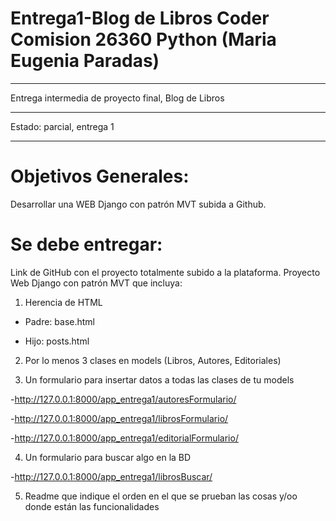 # Entrega1-Blog de Libros Coder Comision 26360 Python (Maria Eugenia Paradas)

***

Entrega intermedia de proyecto final, Blog de Libros 

***

Estado: parcial, entrega 1

***

# Objetivos Generales:

Desarrollar una WEB Django con patrón MVT subida a Github.

# Se debe entregar:

Link de GitHub con el proyecto totalmente subido a la plataforma.
Proyecto Web Django con patrón MVT que incluya:

1. Herencia de HTML
- Padre: base.html

- Hijo:  posts.html 

2. Por lo menos 3 clases en models (Libros, Autores, Editoriales)

3. Un formulario para insertar datos a todas las clases de tu models 

-<http://127.0.0.1:8000/app_entrega1/autoresFormulario/>

-<http://127.0.0.1:8000/app_entrega1/librosFormulario/>

-<http://127.0.0.1:8000/app_entrega1/editorialFormulario/>

4. Un formulario para buscar algo en la BD

-<http://127.0.0.1:8000/app_entrega1/librosBuscar/>

5. Readme que indique el orden en el que se prueban las cosas y/oo donde están las
funcionalidades


